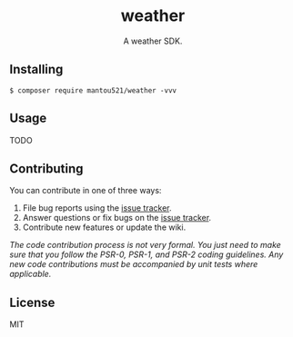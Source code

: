 <h1 align="center"> weather </h1>

<p align="center"> A weather SDK.</p>


## Installing

```shell
$ composer require mantou521/weather -vvv
```

## Usage

TODO

## Contributing

You can contribute in one of three ways:

1. File bug reports using the [issue tracker](https://github.com/mantou521/weather/issues).
2. Answer questions or fix bugs on the [issue tracker](https://github.com/mantou521/weather/issues).
3. Contribute new features or update the wiki.

_The code contribution process is not very formal. You just need to make sure that you follow the PSR-0, PSR-1, and PSR-2 coding guidelines. Any new code contributions must be accompanied by unit tests where applicable._

## License

MIT